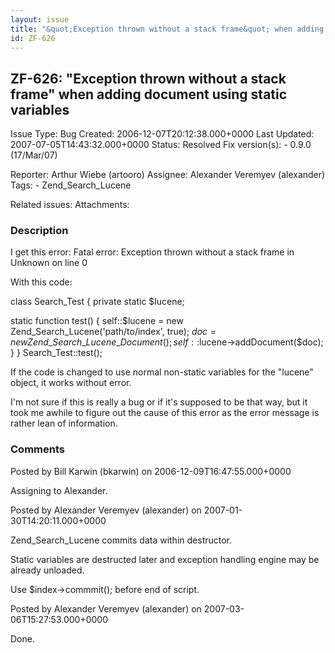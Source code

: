 ```yaml
---
layout: issue
title: "&quot;Exception thrown without a stack frame&quot; when adding document using static variables"
id: ZF-626
---
```


ZF-626: "Exception thrown without a stack frame" when adding document using static variables
--------------------------------------------------------------------------------------------

 Issue Type: Bug Created: 2006-12-07T20:12:38.000+0000 Last Updated: 2007-07-05T14:43:32.000+0000 Status: Resolved Fix version(s): - 0.9.0 (17/Mar/07)
 
 Reporter:  Arthur Wiebe (artooro)  Assignee:  Alexander Veremyev (alexander)  Tags: - Zend\_Search\_Lucene
 
 Related issues: 
 Attachments: 
### Description

I get this error: Fatal error: Exception thrown without a stack frame in Unknown on line 0

With this code:

class Search\_Test { private static $lucene;

static function test() { self::$lucene = new Zend\_Search\_Lucene('path/to/index', true); $doc = new Zend\_Search\_Lucene\_Document(); self::$lucene->addDocument($doc); } } Search\_Test::test();

If the code is changed to use normal non-static variables for the "lucene" object, it works without error.

I'm not sure if this is really a bug or if it's supposed to be that way, but it took me awhile to figure out the cause of this error as the error message is rather lean of information.

 

 

### Comments

Posted by Bill Karwin (bkarwin) on 2006-12-09T16:47:55.000+0000

Assigning to Alexander.

 

 

Posted by Alexander Veremyev (alexander) on 2007-01-30T14:20:11.000+0000

Zend\_Search\_Lucene commits data within destructor.

Static variables are destructed later and exception handling engine may be already unloaded.

Use $index->commmit(); before end of script.

 

 

Posted by Alexander Veremyev (alexander) on 2007-03-06T15:27:53.000+0000

Done.

 

 